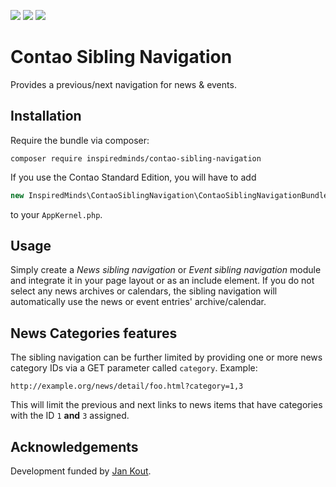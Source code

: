 [![](https://img.shields.io/maintenance/yes/2019.svg)](https://github.com/inspiredminds/contao-sibling-navigation)
[![](https://img.shields.io/packagist/v/inspiredminds/contao-sibling-navigation.svg)](https://packagist.org/packages/inspiredminds/contao-sibling-navigation)
[![](https://img.shields.io/packagist/dt/inspiredminds/contao-sibling-navigation.svg)](https://packagist.org/packages/inspiredminds/contao-sibling-navigation)

Contao Sibling Navigation
=====================

Provides a previous/next navigation for news & events.

## Installation

Require the bundle via composer:
```
composer require inspiredminds/contao-sibling-navigation
```
If you use the Contao Standard Edition, you will have to add
```php
new InspiredMinds\ContaoSiblingNavigation\ContaoSiblingNavigationBundle()
```
to your `AppKernel.php`.

## Usage

Simply create a _News sibling navigation_ or _Event sibling navigation_ module and integrate it in your page layout or as an include element. If you do not select any news archives or calendars, the sibling navigation will automatically use the news or event entries' archive/calendar.

## News Categories features

The sibling navigation can be further limited by providing one or more news category IDs via a GET parameter called `category`. Example:
```
http://example.org/news/detail/foo.html?category=1,3
```
This will limit the previous and next links to news items that have categories with the ID `1` __and__ `3` assigned.

## Acknowledgements

Development funded by [Jan Kout](https://www.jankout.eu).

